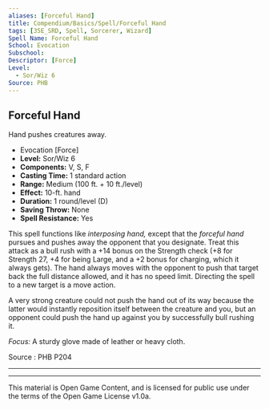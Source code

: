 ```yaml
---
aliases: [Forceful Hand]
title: Compendium/Basics/Spell/Forceful Hand
tags: [35E_SRD, Spell, Sorcerer, Wizard]
Spell Name: Forceful Hand
School: Evocation
Subschool: 
Descriptor: [Force]
Level:
  - Sor/Wiz 6
Source: PHB
---
```



## Forceful Hand

Hand pushes creatures away.

*   Evocation [Force]
*   **Level:** Sor/Wiz 6
*   **Components:** V, S, F
*   **Casting Time:** 1 standard action
*   **Range:** Medium (100 ft. + 10 ft./level)
*   **Effect:** 10-ft. hand
*   **Duration:** 1 round/level (D)
*   **Saving Throw:** None
*   **Spell Resistance:** Yes

<p>This spell functions like <i>interposing hand,</i> except that the <i>forceful hand</i> pursues and pushes away the opponent that you designate. Treat this attack as a bull rush with a +14 bonus on the Strength check (+8 for Strength 27, +4 for being Large, and a +2 bonus for charging, which it always gets). The hand always moves with the opponent to push that target back the full distance allowed, and it has no speed limit. Directing the spell to a new target is a move action.</p><p>A very strong creature could not push the hand out of its way because the latter would instantly reposition itself between the creature and you, but an opponent could push the hand up against you by successfully bull rushing it.</p><p><i>Focus:</i> A sturdy glove made of leather or heavy cloth.</p>

Source : PHB P204

---

---

This material is Open Game Content, and is licensed for public use under
the terms of the Open Game License v1.0a.
